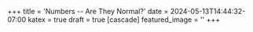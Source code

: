 +++
title = 'Numbers -- Are They Normal?'
date = 2024-05-13T14:44:32-07:00
katex = true
draft = true
[cascade]
  featured_image = ''
+++
